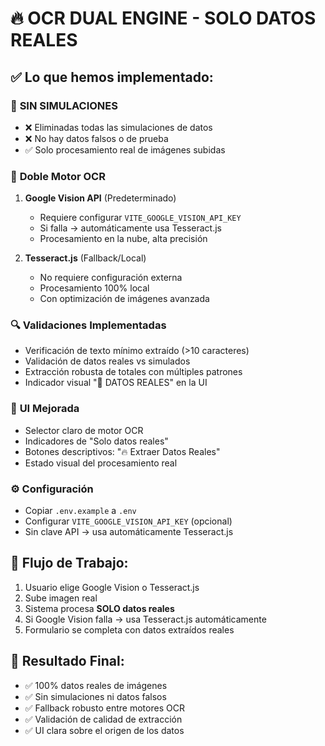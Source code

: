 # 🔥 OCR DUAL ENGINE - SOLO DATOS REALES

## ✅ Lo que hemos implementado:

### 🚫 **SIN SIMULACIONES**
- ❌ Eliminadas todas las simulaciones de datos
- ❌ No hay datos falsos o de prueba
- ✅ Solo procesamiento real de imágenes subidas

### 🎯 **Doble Motor OCR**
1. **Google Vision API** (Predeterminado)
   - Requiere configurar `VITE_GOOGLE_VISION_API_KEY`
   - Si falla → automáticamente usa Tesseract.js
   - Procesamiento en la nube, alta precisión

2. **Tesseract.js** (Fallback/Local)
   - No requiere configuración externa
   - Procesamiento 100% local
   - Con optimización de imágenes avanzada

### 🔍 **Validaciones Implementadas**
- Verificación de texto mínimo extraído (>10 caracteres)
- Validación de datos reales vs simulados
- Extracción robusta de totales con múltiples patrones
- Indicador visual "📄 DATOS REALES" en la UI

### 🎨 **UI Mejorada**
- Selector claro de motor OCR
- Indicadores de "Solo datos reales"
- Botones descriptivos: "🔥 Extraer Datos Reales"
- Estado visual del procesamiento real

### ⚙️ **Configuración**
- Copiar `.env.example` a `.env`
- Configurar `VITE_GOOGLE_VISION_API_KEY` (opcional)
- Sin clave API → usa automáticamente Tesseract.js

## 🚀 **Flujo de Trabajo:**
1. Usuario elige Google Vision o Tesseract.js
2. Sube imagen real
3. Sistema procesa **SOLO datos reales**
4. Si Google Vision falla → usa Tesseract.js automáticamente
5. Formulario se completa con datos extraídos reales

## 🎯 **Resultado Final:**
- ✅ 100% datos reales de imágenes
- ✅ Sin simulaciones ni datos falsos  
- ✅ Fallback robusto entre motores OCR
- ✅ Validación de calidad de extracción
- ✅ UI clara sobre el origen de los datos